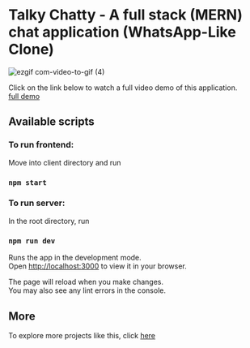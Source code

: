 # Talky Chatty - A full stack (MERN) chat application (WhatsApp-Like Clone)
![ezgif com-video-to-gif (4)](https://user-images.githubusercontent.com/68913814/227892334-34431b1b-0838-4782-aa04-c2870d9073e6.gif)


Click on the link below to watch a full video demo of this application.\
[full demo](https://1drv.ms/v/s!AuGq8YuBSGdIgwHBWvKnNxvTN86E?e=Sl4vuC)

## Available scripts

### To run frontend:  
Move into client directory and run
### `npm start`

### To run server:  
In the root directory, run
### `npm run dev`

Runs the app in the development mode.\
Open [http://localhost:3000](http://localhost:3000) to view it in your browser.

The page will reload when you make changes.\
You may also see any lint errors in the console.

## More
To explore more projects like this, click [here](https://winnard.vercel.app/#work)
